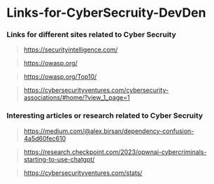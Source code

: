 # Links-for-CyberSecruity-DevDen

### Links for different sites related to Cyber Secruity 

> https://securityintelligence.com/

> https://owasp.org/

> https://owasp.org/Top10/

> https://cybersecurityventures.com/cybersecurity-associations/#home/?view_1_page=1

### Interesting articles or research related to Cyber Secruity

> https://medium.com/@alex.birsan/dependency-confusion-4a5d60fec610

> https://research.checkpoint.com/2023/opwnai-cybercriminals-starting-to-use-chatgpt/

> https://cybersecurityventures.com/stats/

